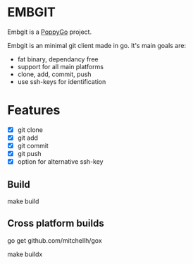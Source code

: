 # EMBGIT

Embgit is a [PoppyGo](https://poppygo.io) project.

Embgit is an minimal git client made in go. It's main goals are:

- fat binary, dependancy free
- support for all main platforms
- clone, add, commit, push
- use ssh-keys for identification

# Features

- [x] git clone
- [x] git add
- [x] git commit
- [x] git push
- [x] option for alternative ssh-key

## Build

make build

## Cross platform builds

go get github.com/mitchellh/gox

make buildx

